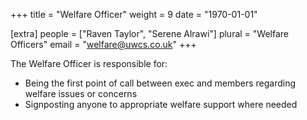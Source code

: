+++
title = "Welfare Officer"
weight = 9
date = "1970-01-01"

[extra]
people = ["Raven Taylor", "Serene Alrawi"]
plural = "Welfare Officers"
email = "welfare@uwcs.co.uk"
+++

The Welfare Officer is responsible for:

- Being the first point of call between exec and members regarding welfare issues or concerns
- Signposting anyone to appropriate welfare support where needed